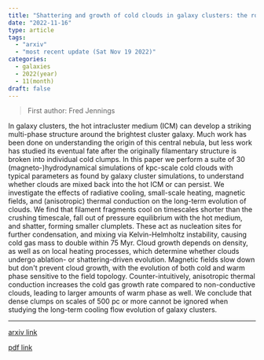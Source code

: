 ```yaml
---
title: "Shattering and growth of cold clouds in galaxy clusters: the role of radiative cooling, magnetic fields and thermal conduction"
date: "2022-11-16"
type: article
tags:
  - "arxiv"
  - "most recent update (Sat Nov 19 2022)"
categories:
  - galaxies
  - 2022(year)
  - 11(month)
draft: false
---
```


> First author: Fred Jennings

 In galaxy clusters, the hot intracluster medium (ICM) can develop a striking
multi-phase structure around the brightest cluster galaxy. Much work has been
done on understanding the origin of this central nebula, but less work has
studied its eventual fate after the originally filamentary structure is broken
into individual cold clumps. In this paper we perform a suite of 30
(magneto-)hydrodynamical simulations of kpc-scale cold clouds with typical
parameters as found by galaxy cluster simulations, to understand whether clouds
are mixed back into the hot ICM or can persist. We investigate the effects of
radiative cooling, small-scale heating, magnetic fields, and (anisotropic)
thermal conduction on the long-term evolution of clouds. We find that filament
fragments cool on timescales shorter than the crushing timescale, fall out of
pressure equilibrium with the hot medium, and shatter, forming smaller
clumplets. These act as nucleation sites for further condensation, and mixing
via Kelvin-Helmholtz instability, causing cold gas mass to double within 75
Myr. Cloud growth depends on density, as well as on local heating processes,
which determine whether clouds undergo ablation- or shattering-driven
evolution. Magnetic fields slow down but don't prevent cloud growth, with the
evolution of both cold and warm phase sensitive to the field topology.
Counter-intuitively, anisotropic thermal conduction increases the cold gas
growth rate compared to non-conductive clouds, leading to larger amounts of
warm phase as well. We conclude that dense clumps on scales of $500$ pc or more
cannot be ignored when studying the long-term cooling flow evolution of galaxy
clusters.

---
[arxiv link](http://arxiv.org/abs/2211.09183v1)

[pdf link](http://arxiv.org/pdf/2211.09183v1)